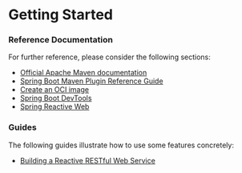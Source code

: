 # Getting Started

### Reference Documentation
For further reference, please consider the following sections:

* [Official Apache Maven documentation](https://maven.apache.org/guides/index.html)
* [Spring Boot Maven Plugin Reference Guide](https://docs.spring.io/spring-boot/docs/2.7.5-SNAPSHOT/maven-plugin/reference/html/)
* [Create an OCI image](https://docs.spring.io/spring-boot/docs/2.7.5-SNAPSHOT/maven-plugin/reference/html/#build-image)
* [Spring Boot DevTools](https://docs.spring.io/spring-boot/docs/2.7.5-SNAPSHOT/reference/htmlsingle/#using.devtools)
* [Spring Reactive Web](https://docs.spring.io/spring-boot/docs/2.7.5-SNAPSHOT/reference/htmlsingle/#web.reactive)

### Guides
The following guides illustrate how to use some features concretely:

* [Building a Reactive RESTful Web Service](https://spring.io/guides/gs/reactive-rest-service/)

